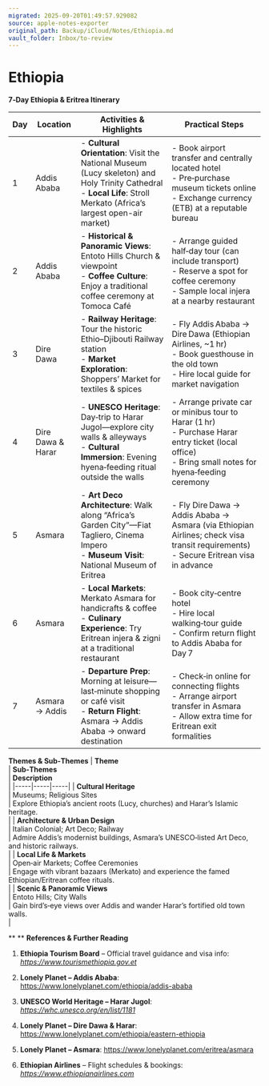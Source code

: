 ```yaml
---
migrated: 2025-09-20T01:49:57.929082
source: apple-notes-exporter
original_path: Backup/iCloud/Notes/Ethiopia.md
vault_folder: Inbox/to-review
---
```

# Ethiopia

**7‑Day Ethiopia & Eritrea Itinerary**

|  **Day**<br/> | **Location**<br/> | **Activities & Highlights**<br/> | **Practical Steps**<br/> |
|-----|-----|-----|-----|
|  1<br/> | Addis Ababa<br/> | - **Cultural Orientation**: Visit the National Museum (Lucy skeleton) and Holy Trinity Cathedral<br/>- **Local Life**: Stroll Merkato (Africa’s largest open-air market)<br/> | - Book airport transfer and centrally located hotel<br/>- Pre‑purchase museum tickets online<br/>- Exchange currency (ETB) at a reputable bureau<br/> |
|  2<br/> | Addis Ababa<br/> | - **Historical & Panoramic Views**: Entoto Hills Church & viewpoint<br/>- **Coffee Culture**: Enjoy a traditional coffee ceremony at Tomoca Café<br/> | - Arrange guided half‑day tour (can include transport)<br/>- Reserve a spot for coffee ceremony<br/>- Sample local injera at a nearby restaurant<br/> |
|  3<br/> | Dire Dawa<br/> | - **Railway Heritage**: Tour the historic Ethio–Djibouti Railway station<br/>- **Market Exploration**: Shoppers’ Market for textiles & spices<br/> | - Fly Addis Ababa → Dire Dawa (Ethiopian Airlines, ~1 hr)<br/>- Book guesthouse in the old town<br/>- Hire local guide for market navigation<br/> |
|  4<br/> | Dire Dawa & Harar<br/> | - **UNESCO Heritage**: Day‑trip to Harar Jugol—explore city walls & alleyways<br/>- **Cultural Immersion**: Evening hyena‑feeding ritual outside the walls<br/> | - Arrange private car or minibus tour to Harar (1 hr)<br/>- Purchase Harar entry ticket (local office)<br/>- Bring small notes for hyena‑feeding ceremony<br/> |
|  5<br/> | Asmara<br/> | - **Art Deco Architecture**: Walk along “Africa’s Garden City”—Fiat Tagliero, Cinema Impero<br/>- **Museum Visit**: National Museum of Eritrea<br/> | - Fly Dire Dawa → Addis Ababa → Asmara (via Ethiopian Airlines; check visa transit requirements)<br/>- Secure Eritrean visa in advance<br/> |
|  6<br/> | Asmara<br/> | - **Local Markets**: Merkato Asmara for handicrafts & coffee<br/>- **Culinary Experience**: Try Eritrean injera & zigni at a traditional restaurant<br/> | - Book city‑centre hotel<br/>- Hire local walking‑tour guide<br/>- Confirm return flight to Addis Ababa for Day 7<br/> |
|  7<br/> | Asmara → Addis<br/> | - **Departure Prep**: Morning at leisure—last‑minute shopping or café visit<br/>- **Return Flight**: Asmara → Addis Ababa → onward destination<br/> | - Check‑in online for connecting flights<br/>- Arrange airport transfer in Asmara<br/>- Allow extra time for Eritrean exit formalities<br/> |

**Themes & Sub‑Themes**
|  **Theme**<br/> | **Sub‑Themes**<br/> | **Description**<br/> |
|-----|-----|-----|
|  **Cultural Heritage**<br/> | Museums; Religious Sites<br/> | Explore Ethiopia’s ancient roots (Lucy, churches) and Harar’s Islamic heritage.<br/> |
|  **Architecture & Urban Design**<br/> | Italian Colonial; Art Deco; Railway<br/> | Admire Addis’s modernist buildings, Asmara’s UNESCO‑listed Art Deco, and historic railways.<br/> |
|  **Local Life & Markets**<br/> | Open‑air Markets; Coffee Ceremonies<br/> | Engage with vibrant bazaars (Merkato) and experience the famed Ethiopian/Eritrean coffee rituals.<br/> |
|  **Scenic & Panoramic Views**<br/> | Entoto Hills; City Walls<br/> | Gain bird’s‑eye views over Addis and wander Harar’s fortified old town walls.<br/> |

**
**
**References & Further Reading**
1. **Ethiopia Tourism Board** – Official travel guidance and visa info:
_https://www.tourismethiopia.gov.et_

2. **Lonely Planet – Addis Ababa**:
https://www.lonelyplanet.com/ethiopia/addis-ababa

3. **UNESCO World Heritage – Harar Jugol**:
_https://whc.unesco.org/en/list/1181_

4. **Lonely Planet – Dire Dawa & Harar**:
https://www.lonelyplanet.com/ethiopia/eastern-ethiopia

5. **Lonely Planet – Asmara**:
https://www.lonelyplanet.com/eritrea/asmara

6. **Ethiopian Airlines** – Flight schedules & bookings:
_https://www.ethiopianairlines.com_

